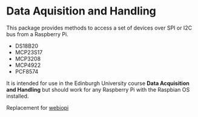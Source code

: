 # Data Aquisition and Handling

This package provides methods to access a set of devices over SPI or I2C bus from a Raspberry Pi.
 * DS18B20
 * MCP23S17
 * MCP3208
 * MCP4922
 * PCF8574

It is intended for use in the Edinburgh University course **Data Acquisition and Handling** but should work for any Raspberry Pi with the Raspbian OS installed.

Replacement for [webiopi](http://webiopi.trouch.com/)
